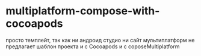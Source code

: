 # multiplatform-compose-with-cocoapods
просто темплейт, так как ни андроид студио ни сайт мультиплатформ не предлагает шаблон проекта и с Cocoapods и с coposeMultiplatform
